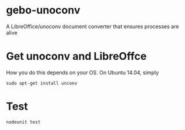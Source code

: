 gebo-unoconv
============

A LibreOffice/unoconv document converter that ensures processes are alive

# Get unoconv and LibreOffce

How you do this depends on your OS. On Ubuntu 14.04, simply

```
sudo apt-get install unconv
```

# Test

```
nodeunit test
```

